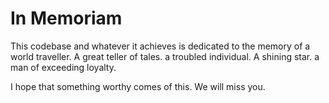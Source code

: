 # In Memoriam

This codebase and whatever it achieves is dedicated to the memory of
  a world traveller. A great teller of tales.
 a troubled individual. A shining star.
   a man of exceeding loyalty.

I hope that something worthy comes of this. We will miss you.

